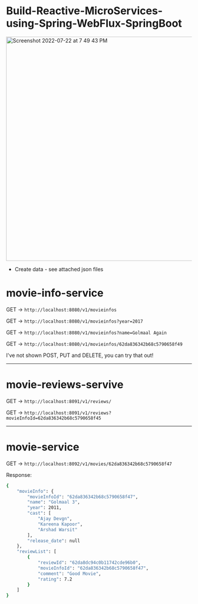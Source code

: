 # Build-Reactive-MicroServices-using-Spring-WebFlux-SpringBoot

<img width="607" alt="Screenshot 2022-07-22 at 7 49 43 PM" src="https://user-images.githubusercontent.com/54174687/180459064-3fb065ed-e9b5-422e-ba1a-d2df439f86b3.png">

- Create data - see attached json files

# movie-info-service

GET -> `http://localhost:8080/v1/movieinfos`

GET -> `http://localhost:8080/v1/movieinfos?year=2017`

GET -> `http://localhost:8080/v1/movieinfos?name=Golmaal Again`

GET -> `http://localhost:8080/v1/movieinfos/62da836342b68c5790658f49`

I've not shown POST, PUT and DELETE, you can try that out!

------------

# movie-reviews-servive

GET -> `http://localhost:8091/v1/reviews/`

GET -> `http://localhost:8091/v1/reviews?movieInfoId=62da836342b68c5790658f45`

---------

# movie-service

GET -> `http://localhost:8092/v1/movies/62da836342b68c5790658f47`

Response:

```sh
{
    "movieInfo": {
        "movieInfoId": "62da836342b68c5790658f47",
        "name": "Golmaal 3",
        "year": 2011,
        "cast": [
            "Ajay Devgn",
            "Kareena Kapoor",
            "Arshad Warsit"
        ],
        "release_date": null
    },
    "reviewList": [
        {
            "reviewId": "62da8dc94c0b11742cde96b0",
            "movieInfoId": "62da836342b68c5790658f47",
            "comment": "Good Movie",
            "rating": 7.2
        }
    ]
}
```





